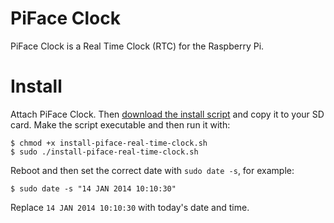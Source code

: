 PiFace Clock
============
PiFace Clock is a Real Time Clock (RTC) for the Raspberry Pi.

Install
=======
Attach PiFace Clock. Then [download the install script](https://raw.github.com/piface/PiFace-Real-Time-Clock/master/install-piface-real-time-clock.sh) and copy it to your
SD card. Make the script executable and then run it with:

    $ chmod +x install-piface-real-time-clock.sh
    $ sudo ./install-piface-real-time-clock.sh

Reboot and then set the correct date with `sudo date -s`, for example:

    $ sudo date -s "14 JAN 2014 10:10:30"

Replace `14 JAN 2014 10:10:30` with today's date and time.
